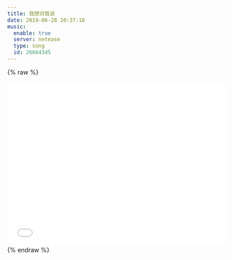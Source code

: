 ```yaml
---
title: 我想对我说
date: 2019-06-28 20:37:16
music:
  enable: true
  server: netease
  type: song
  id: 26664345
---
```


{% raw %}
<div style="position: relative; width: 100%; height: 0; padding-bottom: 75%;"><iframe src="//player.bilibili.com/player.html?aid=2979186&cid=4667585&page=1" scrolling="no" border="0" frameborder="no" framespacing="0" allowfullscreen="true" style="position: absolute; width: 100%; height: 100%; left: 0; top: 0;"></iframe></div>
{% endraw %}

